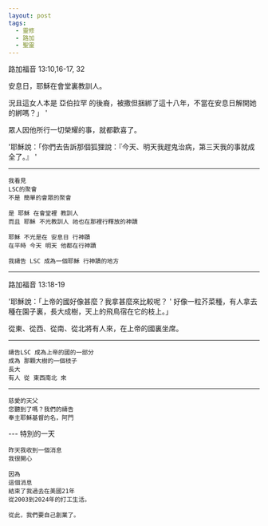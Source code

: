 ```yaml
---
layout: post
tags:
  - 靈修
  - 路加
  - 聖靈
---
```


路加福音 13:10,16-17, 32

安息日，耶穌在會堂裏教訓人。 

況且這女人本是 亞伯拉罕 的後裔，被撒但捆綁了這十八年，不當在安息日解開她的綁嗎？」 '

眾人因他所行一切榮耀的事，就都歡喜了。 

'耶穌說：「你們去告訴那個狐狸說：『今天、明天我趕鬼治病，第三天我的事就成全了。』 '

---

```
我看見
LSC的聚會
不是 簡單的會眾的聚會

是 耶穌 在會堂裡 教訓人
而且 耶穌 不光教訓人 祂也在那裡行釋放的神蹟

耶穌 不光是在 安息日 行神蹟
在平時 今天 明天 他都在行神蹟

我禱告 LSC 成為一個耶穌 行神蹟的地方
```

---

路加福音 13:18-19

'耶穌說：「上帝的國好像甚麼？我拿甚麼來比較呢？ '
好像一粒芥菜種，有人拿去種在園子裏，長大成樹，天上的飛鳥宿在它的枝上。」 

從東、從西、從南、從北將有人來，在上帝的國裏坐席。 

---

```
禱告LSC 成為上帝的國的一部分
成為 那顆大樹的一個枝子
長大
有人 從 東西南北 來
```

---

```
慈愛的天父
您聽到了嗎？我們的禱告
奉主耶穌基督的名，阿門
```

--- 特別的一天

```
昨天我收到一個消息
我很開心

因為
這個消息
結束了我過去在美國21年
從2003到2024年的打工生活。

從此，我們要自己創業了。
```